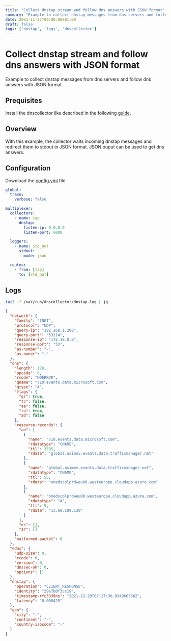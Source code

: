 ```yaml
---
title: "Collect dnstap stream and follow dns answers with JSON format"
summary: "Example to collect dnstap messages from dns servers and follow dns answers with JSON format"
date: 2021-11-27T00:00:00+01:00
draft: false
tags: ['dnstap', 'logs', 'dnscollector']
---
```


# Collect dnstap stream and follow dns answers with JSON format

Example to collect dnstap messages from dns servers and follow dns answers with JSON format.

## Prequisites

Install the dnscollector like described in the following [guide](https://dmachard.github.io/posts/0007-dnscollector-install-binary/).

## Overview

With this example, the collector waits incoming dnstap messages and redirect them to stdout in JSON format.
JSON ouput can be used to get dns answers.

## Configuration

Download the [config.yml](https://github.com/dmachard/go-dnscollector/blob/main/example-config/use-case-3.yml) file. 

```yaml
global:
  trace:
    verbose: false

multiplexer:
  collectors:
    - name: tap
      dnstap:
        listen-ip: 0.0.0.0
        listen-port: 6000

  loggers:
    - name: std_out
      stdout:
        mode: json

  routes:
    - from: [tap]
      to: [std_out]
```

## Logs

```bash
tail -f /var/run/dnscollector/dnstap.log | jq
```

```json
{
  "network": {
    "family": "INET",
    "protocol": "UDP",
    "query-ip": "192.168.1.200",
    "query-port": "53114",
    "response-ip": "172.18.0.8",
    "response-port": "53",
    "as-number": "-",
    "as-owner": "-"
  },
  "dns": {
    "length": 178,
    "opcode": 0,
    "rcode": "NOERROR",
    "qname": "v10.events.data.microsoft.com",
    "qtype": "A",
    "flags": {
      "qr": true,
      "tc": false,
      "aa": false,
      "ra": true,
      "ad": false
    },
    "resource-records": {
      "an": [
        {
          "name": "v10.events.data.microsoft.com",
          "rdatatype": "CNAME",
          "ttl": 3595,
          "rdata": "global.asimov.events.data.trafficmanager.net"
        },
        {
          "name": "global.asimov.events.data.trafficmanager.net",
          "rdatatype": "CNAME",
          "ttl": 55,
          "rdata": "onedscolprdweu00.westeurope.cloudapp.azure.com"
        },
        {
          "name": "onedscolprdweu00.westeurope.cloudapp.azure.com",
          "rdatatype": "A",
          "ttl": 5,
          "rdata": "13.69.109.130"
        }
      ],
      "ns": [],
      "ar": []
    },
    "malformed-packet": 0
  },
  "edns": {
    "udp-size": 0,
    "rcode": 0,
    "version": 0,
    "dnssec-ok": 0,
    "options": []
  },
  "dnstap": {
    "operation": "CLIENT_RESPONSE",
    "identity": "29e7b0f3cc19",
    "timestamp-rfc3339ns": "2021-12-29T07:17:36.934966336Z",
    "latency": "0.008425"
  },
  "geo": {
    "city": "-",
    "continent": "-",
    "country-isocode": "-"
  }
}
```